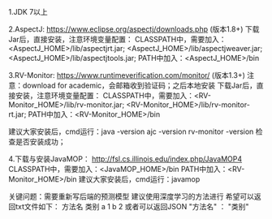 1.JDK 7以上

2.AspectJ: https://www.eclipse.org/aspectj/downloads.php (版本1.8+)
	下载Jar后，直接安装，注意环境变量配置：
	CLASSPATH中，需要加入：<AspectJ_HOME>/lib/aspectjrt.jar; <AspectJ_HOME>/lib/aspectjweaver.jar; <AspectJ_HOME>/lib/aspectjtools.jar;
	PATH中加入：<AspectJ_HOME>/bin

3.RV-Monitor: https://www.runtimeverification.com/monitor/  (版本1.3+)
	注意：download for academic，会邮箱收到验证码；之后本地安装
	下载Jar后，直接安装，注意环境变量配置：
	CLASSPATH中，需要加入：<RV-Monitor_HOME>/lib/rv-monitor.jar; <RV-Monitor_HOME>/lib/rv-monitor-rt.jar;
	PATH中加入：<RV-Monitor_HOME>/bin
	
建议大家安装后，cmd运行：java -version
						 ajc -version
						 rv-monitor -version
				检查是否安装成功；

4.下载与安装JavaMOP： http://fsl.cs.illinois.edu/index.php/JavaMOP4 
	CLASSPATH中，需要加入：<JavaMOP_HOME>/bin
	PATH中加入：<RV-Monitor_HOME>/bin
建议大家安装后，cmd运行：javamop











关键问题：需要重新写后端的预测模型 建议使用深度学习的方法进行
希望可以返回txt文件如下：
方法名 类别
a		1
b		2
或者可以返回JSON
"方法名" ： "类别"